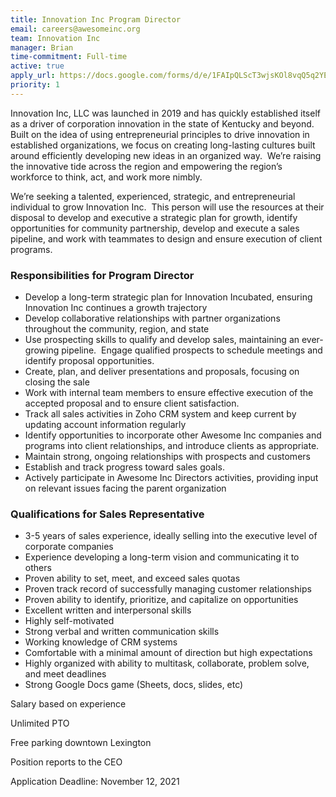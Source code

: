 ```yaml
---
title: Innovation Inc Program Director
email: careers@awesomeinc.org
team: Innovation Inc
manager: Brian
time-commitment: Full-time
active: true
apply_url: https://docs.google.com/forms/d/e/1FAIpQLScT3wjsKOl8vqQ5q2YEByrIKohWi6c58z5c3mdNk-Oxc4Cabw/viewform?usp=sf_link
priority: 1
---
```

Innovation Inc, LLC was launched in 2019 and has quickly established itself as a driver of corporation innovation in the state of Kentucky and beyond.  Built on the idea of using entrepreneurial principles to drive innovation in established organizations, we focus on creating long-lasting cultures built around efficiently developing new ideas in an organized way.  We’re raising the innovative tide across the region and empowering the region’s workforce to think, act, and work more nimbly.

We’re seeking a talented, experienced, strategic, and entrepreneurial individual to grow Innovation Inc.  This person will use the resources at their disposal to develop and executive a strategic plan for growth, identify opportunities for community partnership, develop and execute a sales pipeline, and work with teammates to design and ensure execution of client programs.

### Responsibilities for Program Director

* Develop a long-term strategic plan for Innovation Incubated, ensuring Innovation Inc continues a growth trajectory
* Develop collaborative relationships with partner organizations throughout the community, region, and state
* Use prospecting skills to qualify and develop sales, maintaining an ever-growing pipeline.  Engage qualified prospects to schedule meetings and identify proposal opportunities.
* Create, plan, and deliver presentations and proposals, focusing on closing the sale
* Work with internal team members to ensure effective execution of the accepted proposal and to ensure client satisfaction.
* Track all sales activities in Zoho CRM system and keep current by updating account information regularly
* Identify opportunities to incorporate other Awesome Inc companies and programs into client relationships, and introduce clients as appropriate.  
* Maintain strong, ongoing relationships with prospects and customers
* Establish and track progress toward sales goals.
* Actively participate in Awesome Inc Directors activities, providing input on relevant issues facing the parent organization

### Qualifications for Sales Representative

* 3-5 years of sales experience, ideally selling into the executive level of corporate companies
* Experience developing a long-term vision and communicating it to others
* Proven ability to set, meet, and exceed sales quotas
* Proven track record of successfully managing customer relationships
* Proven ability to identify, prioritize, and capitalize on opportunities
* Excellent written and interpersonal skills
* Highly self-motivated
* Strong verbal and written communication skills
* Working knowledge of CRM systems
* Comfortable with a minimal amount of direction but high expectations
* Highly organized with ability to multitask, collaborate, problem solve, and meet deadlines
* Strong Google Docs game (Sheets, docs, slides, etc)

Salary based on experience

Unlimited PTO

Free parking downtown Lexington

Position reports to the CEO

Application Deadline: November 12, 2021